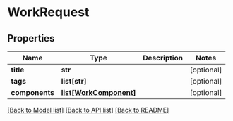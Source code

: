 # WorkRequest

## Properties
Name | Type | Description | Notes
------------ | ------------- | ------------- | -------------
**title** | **str** |  | [optional] 
**tags** | **list[str]** |  | [optional] 
**components** | [**list[WorkComponent]**](WorkComponent.md) |  | [optional] 

[[Back to Model list]](../README.md#documentation-for-models) [[Back to API list]](../README.md#documentation-for-api-endpoints) [[Back to README]](../README.md)

